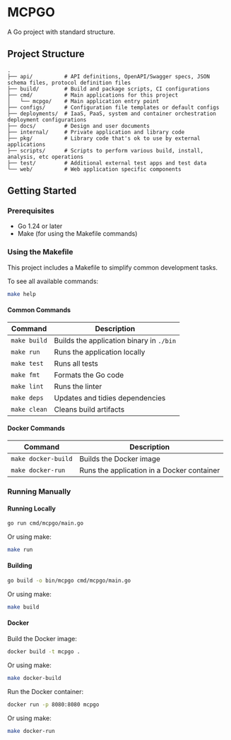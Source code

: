 # MCPGO

A Go project with standard structure.

## Project Structure

```
.
├── api/          # API definitions, OpenAPI/Swagger specs, JSON schema files, protocol definition files
├── build/        # Build and package scripts, CI configurations
├── cmd/          # Main applications for this project
│   └── mcpgo/    # Main application entry point
├── configs/      # Configuration file templates or default configs
├── deployments/  # IaaS, PaaS, system and container orchestration deployment configurations
├── docs/         # Design and user documents
├── internal/     # Private application and library code
├── pkg/          # Library code that's ok to use by external applications
├── scripts/      # Scripts to perform various build, install, analysis, etc operations
├── test/         # Additional external test apps and test data
└── web/          # Web application specific components
```

## Getting Started

### Prerequisites

- Go 1.24 or later
- Make (for using the Makefile commands)

### Using the Makefile

This project includes a Makefile to simplify common development tasks.

To see all available commands:

```bash
make help
```

#### Common Commands

| Command | Description |
|---------|-------------|
| `make build` | Builds the application binary in `./bin` |
| `make run` | Runs the application locally |
| `make test` | Runs all tests |
| `make fmt` | Formats the Go code |
| `make lint` | Runs the linter |
| `make deps` | Updates and tidies dependencies |
| `make clean` | Cleans build artifacts |

#### Docker Commands

| Command | Description |
|---------|-------------|
| `make docker-build` | Builds the Docker image |
| `make docker-run` | Runs the application in a Docker container |

### Running Manually

#### Running Locally

```bash
go run cmd/mcpgo/main.go
```

Or using make:

```bash
make run
```

#### Building

```bash
go build -o bin/mcpgo cmd/mcpgo/main.go
```

Or using make:

```bash
make build
```

#### Docker

Build the Docker image:

```bash
docker build -t mcpgo .
```

Or using make:

```bash
make docker-build
```

Run the Docker container:

```bash
docker run -p 8080:8080 mcpgo
```

Or using make:

```bash
make docker-run
```